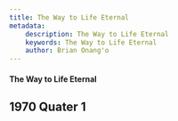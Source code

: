 ```yaml
---
title: The Way to Life Eternal
metadata:
    description: The Way to Life Eternal
    keywords: The Way to Life Eternal
    author: Brian Onang'o
---
```


#### The Way to Life Eternal

## 1970 Quater 1
